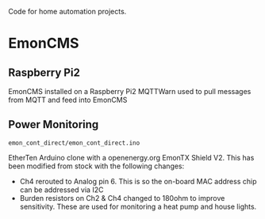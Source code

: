 Code for home automation projects.

# EmonCMS

## Raspberry Pi2
EmonCMS installed on a Raspberry Pi2
MQTTWarn used to pull messages from MQTT and feed into EmonCMS

## Power Monitoring

`emon_cont_direct/emon_cont_direct.ino`

EtherTen Arduino clone with a openenergy.org EmonTX Shield V2.  This has been modified from stock with the following changes:
- Ch4 rerouted to Analog pin 6.  This is so the on-board MAC address chip can be addressed via I2C
- Burden resistors on Ch2 & Ch4 changed to 180ohm to improve sensitivity.  These are used for monitoring a heat pump and house lights.


